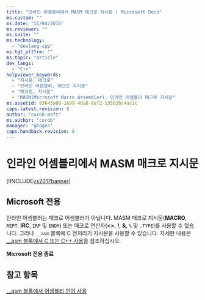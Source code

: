 ```yaml
---
title: "인라인 어셈블리에서 MASM 매크로 지시문 | Microsoft Docs"
ms.custom: ""
ms.date: "11/04/2016"
ms.reviewer: ""
ms.suite: ""
ms.technology: 
  - "devlang-cpp"
ms.tgt_pltfrm: ""
ms.topic: "article"
dev_langs: 
  - "C++"
helpviewer_keywords: 
  - "지시문, 매크로"
  - "인라인 어셈블리, 매크로 지시문"
  - "매크로, 지시문"
  - "MASM(Microsoft Macro Assembler), 인라인 어셈블리 매크로 지시문"
ms.assetid: 83643a09-1699-40a8-8ef2-13502bc4ac2c
caps.latest.revision: 8
author: "corob-msft"
ms.author: "corob"
manager: "ghogen"
caps.handback.revision: 8
---
```

# 인라인 어셈블리에서 MASM 매크로 지시문
[!INCLUDE[vs2017banner](../../assembler/inline/includes/vs2017banner.md)]

## Microsoft 전용  
 인라인 어셈블러는 매크로 어셈블러가 아닙니다.  MASM 매크로 지시문\(**MACRO**, `REPT`, **IRC**, `IRP` 및 `ENDM`\) 또는 매크로 연산자\(**\<\>**, **\!**, **&**, `%` 및 `.TYPE`\)를 사용할 수 없습니다.  그러나 `__asm` 블록에 C 전처리기 지시문을 사용할 수 있습니다.  자세한 내용은 [\_\_asm 블록에서 C 또는 C\+\+ 사용](../../assembler/inline/using-c-or-cpp-in-asm-blocks.md)을 참조하십시오.  
  
 **Microsoft 전용 종료**  
  
## 참고 항목  
 [\_\_asm 블록에서 어셈블리 언어 사용](../../assembler/inline/using-assembly-language-in-asm-blocks.md)